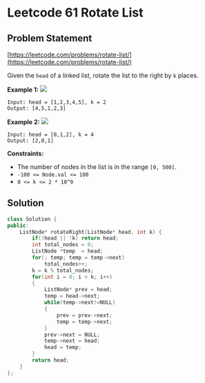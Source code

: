 # Leetcode 61 Rotate List

## Problem Statement

[https://leetcode.com/problems/rotate-list/](https://leetcode.com/problems/rotate-list/)

Given the `head` of a linked list, rotate the list to the right by `k` places.

**Example 1:** ![](https://assets.leetcode.com/uploads/2020/11/13/rotate1.jpg)

```text
Input: head = [1,2,3,4,5], k = 2
Output: [4,5,1,2,3]
```

**Example 2:** ![](https://assets.leetcode.com/uploads/2020/11/13/roate2.jpg)

```text
Input: head = [0,1,2], k = 4
Output: [2,0,1]
```

**Constraints:**

* The number of nodes in the list is in the range `[0, 500]`.
* `-100 <= Node.val <= 100`
* `0 <= k <= 2 * 10^9`

## Solution

```cpp
class Solution {
public:
    ListNode* rotateRight(ListNode* head, int k) {
        if(!head || !k) return head;
        int total_nodes = 0;
        ListNode *temp  = head;
        for(; temp; temp = temp->next)
            total_nodes++;
        k = k % total_nodes;
        for(int i = 0; i < k; i++)
        {
            ListNode* prev = head;
            temp = head->next;
            while(temp->next!=NULL)
            {
                prev = prev->next;
                temp = temp->next;
            }
            prev->next = NULL;
            temp->next = head;
            head = temp;
        }
        return head;        
    }
};
```

